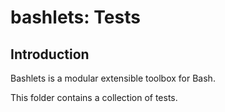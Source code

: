 # bashlets: Tests

## Introduction

Bashlets is a modular extensible toolbox for Bash.

This folder contains a collection of tests.
